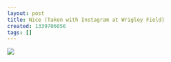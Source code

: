 ```yaml
---
layout: post
title: Nice (Taken with Instagram at Wrigley Field)
created: 1339706056
tags: []
---
```

![](http://24.media.tumblr.com/tumblr_m5mjt5RCbg1rsr8w3o1_500.jpg)


